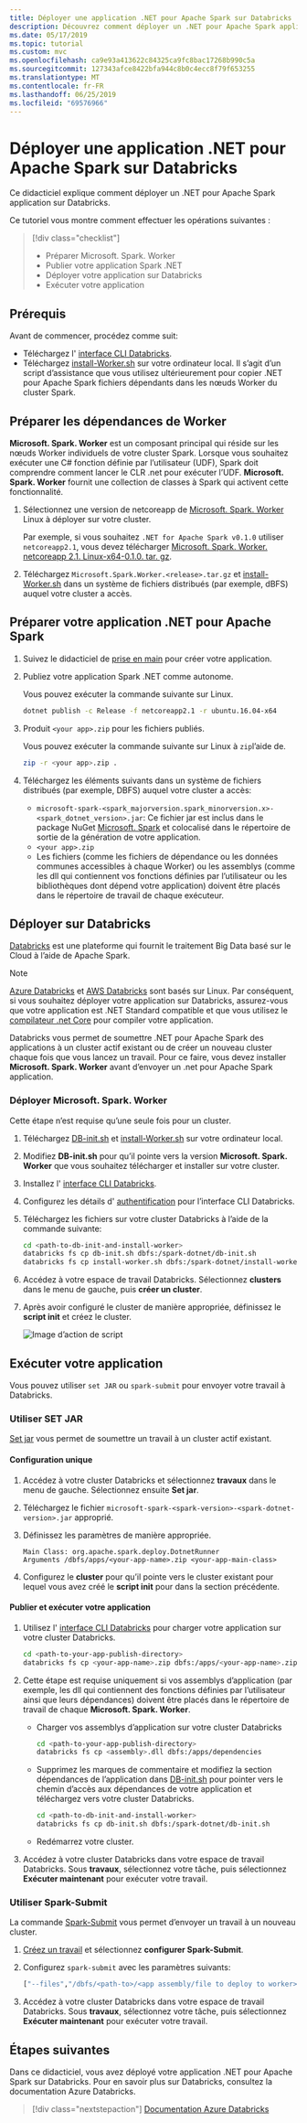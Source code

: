 ```yaml
---
title: Déployer une application .NET pour Apache Spark sur Databricks
description: Découvrez comment déployer un .NET pour Apache Spark application sur Databricks.
ms.date: 05/17/2019
ms.topic: tutorial
ms.custom: mvc
ms.openlocfilehash: ca9e93a413622c84325ca9fc8bac17268b990c5a
ms.sourcegitcommit: 127343afce8422bfa944c8b0c4ecc8f79f653255
ms.translationtype: MT
ms.contentlocale: fr-FR
ms.lasthandoff: 06/25/2019
ms.locfileid: "69576966"
---
```

# <a name="deploy-a-net-for-apache-spark-application-to-databricks"></a>Déployer une application .NET pour Apache Spark sur Databricks

Ce didacticiel explique comment déployer un .NET pour Apache Spark application sur Databricks.

Ce tutoriel vous montre comment effectuer les opérations suivantes :

> [!div class="checklist"]
> * Préparer Microsoft. Spark. Worker
> * Publier votre application Spark .NET
> * Déployer votre application sur Databricks
> * Exécuter votre application

## <a name="prerequisites"></a>Prérequis

Avant de commencer, procédez comme suit:

* Téléchargez l' [interface CLI Databricks](https://docs.databricks.com/user-guide/dev-tools/databricks-cli.html).
* Téléchargez [install-Worker.sh](https://github.com/dotnet/spark/blob/master/deployment/install-worker.sh) sur votre ordinateur local. Il s’agit d’un script d’assistance que vous utilisez ultérieurement pour copier .NET pour Apache Spark fichiers dépendants dans les nœuds Worker du cluster Spark.

## <a name="prepare-worker-dependencies"></a>Préparer les dépendances de Worker

**Microsoft. Spark. Worker** est un composant principal qui réside sur les nœuds Worker individuels de votre cluster Spark. Lorsque vous souhaitez exécuter une C# fonction définie par l’utilisateur (UDF), Spark doit comprendre comment lancer le CLR .net pour exécuter l’UDF. **Microsoft. Spark. Worker** fournit une collection de classes à Spark qui activent cette fonctionnalité.

1. Sélectionnez une version de netcoreapp de [Microsoft. Spark. Worker](https://github.com/dotnet/spark/releases) Linux à déployer sur votre cluster.

   Par exemple, si vous souhaitez `.NET for Apache Spark v0.1.0` utiliser `netcoreapp2.1`, vous devez télécharger [Microsoft. Spark. Worker. netcoreapp 2.1. Linux-x64-0.1.0. tar. gz](https://github.com/dotnet/spark/releases/download/v0.1.0/Microsoft.Spark.Worker.netcoreapp2.1.linux-x64-0.1.0.tar.gz).

2. Téléchargez `Microsoft.Spark.Worker.<release>.tar.gz` et [install-Worker.sh](https://github.com/dotnet/spark/blob/master/deployment/install-worker.sh) dans un système de fichiers distribués (par exemple, dBFS) auquel votre cluster a accès.

## <a name="prepare-your-net-for-apache-spark-app"></a>Préparer votre application .NET pour Apache Spark

1. Suivez le didacticiel de [prise en main](get-started.md) pour créer votre application.

2. Publiez votre application Spark .NET comme autonome.

   Vous pouvez exécuter la commande suivante sur Linux.

   ```bash
   dotnet publish -c Release -f netcoreapp2.1 -r ubuntu.16.04-x64
   ```

3. Produit `<your app>.zip` pour les fichiers publiés.

   Vous pouvez exécuter la commande suivante sur Linux à `zip`l’aide de.

   ```bash
   zip -r <your app>.zip .
   ```

4. Téléchargez les éléments suivants dans un système de fichiers distribués (par exemple, DBFS) auquel votre cluster a accès:

   * `microsoft-spark-<spark_majorversion.spark_minorversion.x>-<spark_dotnet_version>.jar`: Ce fichier jar est inclus dans le package NuGet [Microsoft. Spark](https://www.nuget.org/packages/Microsoft.Spark/) et colocalisé dans le répertoire de sortie de la génération de votre application.
   * `<your app>.zip`
   * Les fichiers (comme les fichiers de dépendance ou les données communes accessibles à chaque Worker) ou les assemblys (comme les dll qui contiennent vos fonctions définies par l’utilisateur ou les bibliothèques dont dépend votre application) doivent être placés dans le répertoire de travail de chaque exécuteur.

## <a name="deploy-to-databricks"></a>Déployer sur Databricks

[Databricks](https://databricks.com) est une plateforme qui fournit le traitement Big Data basé sur le Cloud à l’aide de Apache Spark.

> [!Note] 
> [Azure Databricks](https://azure.microsoft.com/services/databricks/) et [AWS Databricks](https://databricks.com/aws) sont basés sur Linux. Par conséquent, si vous souhaitez déployer votre application sur Databricks, assurez-vous que votre application est .NET Standard compatible et que vous utilisez le [compilateur .net Core](https://dotnet.microsoft.com/download) pour compiler votre application.

Databricks vous permet de soumettre .NET pour Apache Spark des applications à un cluster actif existant ou de créer un nouveau cluster chaque fois que vous lancez un travail. Pour ce faire, vous devez installer **Microsoft. Spark. Worker** avant d’envoyer un .net pour Apache Spark application.

### <a name="deploy-microsoftsparkworker"></a>Déployer Microsoft. Spark. Worker

Cette étape n’est requise qu’une seule fois pour un cluster.

1. Téléchargez [DB-init.sh](https://github.com/dotnet/spark/blob/master/deployment/db-init.sh) et [install-Worker.sh](https://github.com/dotnet/spark/blob/master/deployment/install-worker.sh
) sur votre ordinateur local.

2. Modifiez **DB-init.sh** pour qu’il pointe vers la version **Microsoft. Spark. Worker** que vous souhaitez télécharger et installer sur votre cluster.

3. Installez l' [interface CLI Databricks](https://docs.databricks.com/user-guide/dev-tools/databricks-cli.html).

4. Configurez les détails d' [authentification](https://docs.databricks.com/user-guide/dev-tools/databricks-cli.html#set-up-authentication) pour l’interface CLI Databricks.

5. Téléchargez les fichiers sur votre cluster Databricks à l’aide de la commande suivante:

   ```bash
   cd <path-to-db-init-and-install-worker>
   databricks fs cp db-init.sh dbfs:/spark-dotnet/db-init.sh
   databricks fs cp install-worker.sh dbfs:/spark-dotnet/install-worker.sh
   ```

6. Accédez à votre espace de travail Databricks. Sélectionnez **clusters** dans le menu de gauche, puis **créer un cluster**.

7. Après avoir configuré le cluster de manière appropriée, définissez le **script init** et créez le cluster.

   ![Image d’action de script](./media/databricks-deployment/deployment-databricks-init-script.png)

## <a name="run-your-app"></a>Exécuter votre application 

Vous pouvez utiliser `set JAR` ou `spark-submit` pour envoyer votre travail à Databricks.

### <a name="use-set-jar"></a>Utiliser SET JAR

[Set jar](https://docs.databricks.com/user-guide/jobs.html#create-a-job) vous permet de soumettre un travail à un cluster actif existant.

#### <a name="one-time-setup"></a>Configuration unique

1. Accédez à votre cluster Databricks et sélectionnez **travaux** dans le menu de gauche. Sélectionnez ensuite **Set jar**.

2. Téléchargez le fichier `microsoft-spark-<spark-version>-<spark-dotnet-version>.jar` approprié.

3. Définissez les paramètres de manière appropriée.

   ```
   Main Class: org.apache.spark.deploy.DotnetRunner
   Arguments /dbfs/apps/<your-app-name>.zip <your-app-main-class>
   ```
 
4. Configurez le **cluster** pour qu’il pointe vers le cluster existant pour lequel vous avez créé le **script init** pour dans la section précédente.

#### <a name="publish-and-run-your-app"></a>Publier et exécuter votre application

1. Utilisez l' [interface CLI Databricks](https://docs.databricks.com/user-guide/dev-tools/databricks-cli.html) pour charger votre application sur votre cluster Databricks.

      ```bash
      cd <path-to-your-app-publish-directory>
      databricks fs cp <your-app-name>.zip dbfs:/apps/<your-app-name>.zip
      ```

2. Cette étape est requise uniquement si vos assemblys d’application (par exemple, les dll qui contiennent des fonctions définies par l’utilisateur ainsi que leurs dépendances) doivent être placés dans le répertoire de travail de chaque **Microsoft. Spark. Worker**.

   - Charger vos assemblys d’application sur votre cluster Databricks
      
      ```bash
      cd <path-to-your-app-publish-directory>
      databricks fs cp <assembly>.dll dbfs:/apps/dependencies
      ```

   - Supprimez les marques de commentaire et modifiez la section dépendances de l’application dans [DB-init.sh](https://github.com/dotnet/spark/blob/master/deployment/db-init.sh) pour pointer vers le chemin d’accès aux dépendances de votre application et téléchargez vers votre cluster Databricks.
   
      ```bash
      cd <path-to-db-init-and-install-worker>
      databricks fs cp db-init.sh dbfs:/spark-dotnet/db-init.sh
      ```
   
   - Redémarrez votre cluster.

3. Accédez à votre cluster Databricks dans votre espace de travail Databricks. Sous **travaux**, sélectionnez votre tâche, puis sélectionnez **Exécuter maintenant** pour exécuter votre travail.

### <a name="use-spark-submit"></a>Utiliser Spark-Submit

La commande [Spark-Submit](https://spark.apache.org/docs/latest/submitting-applications.html) vous permet d’envoyer un travail à un nouveau cluster.

1. [Créez un travail](https://docs.databricks.com/user-guide/jobs.html) et sélectionnez **configurer Spark-Submit**.

2. Configurez `spark-submit` avec les paramètres suivants:

      ```bash
      ["--files","/dbfs/<path-to>/<app assembly/file to deploy to worker>","--class","org.apache.spark.deploy.DotnetRunner","/dbfs/<path-to>/microsoft-spark-<spark_majorversion.spark_minorversion.x>-<spark_dotnet_version>.jar","/dbfs/<path-to>/<app name>.zip","<app bin name>","app arg1","app arg2"]
      ```

3. Accédez à votre cluster Databricks dans votre espace de travail Databricks. Sous **travaux**, sélectionnez votre tâche, puis sélectionnez **Exécuter maintenant** pour exécuter votre travail.

## <a name="next-steps"></a>Étapes suivantes

Dans ce didacticiel, vous avez déployé votre application .NET pour Apache Spark sur Databricks. Pour en savoir plus sur Databricks, consultez la documentation Azure Databricks.

> [!div class="nextstepaction"]
> [Documentation Azure Databricks](https://docs.microsoft.com/azure/azure-databricks/)
